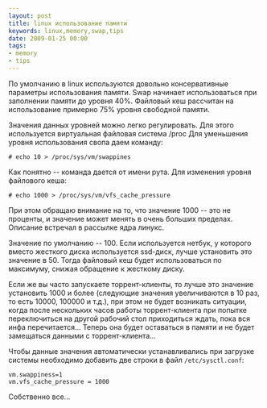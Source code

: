 ```yaml
---
layout: post
title: linux использование памяти
keywords: linux,memory,swap,tips
date: 2009-01-25 00:00
tags:
- memory
- tips
---
```

По умолчанию в linux используются довольно консервативные параметры использования памяти. Swap начинает использоваться при заполнении памяти до уровня 40%. Файловый кеш рассчитан на использование примерно 75% уровня свободной памяти.

Значения данных уровней можно легко регулировать. Для этого используется виртуальная файловая система /proc
Для уменьшения уровня использования свопа даем команду:

    # echo 10 > /proc/sys/vm/swappines

Как понятно -- команда дается от имени рута. Для изменения уровня файлового кеша:

    # echo 1000 > /proc/sys/vm/vfs_cache_pressure

При этом обращаю внимание на то, что значение 1000 -- это не проценты, и значение может менять в очень больших пределах. Описание встречал в рассылке ядра линукс.

Значение по умолчанию -- 100. Если используется нетбук, у которого вместо жесткого диска используется ssd-диск, лучше установить это значение в 50. Тогда файловый кеш будет использоваться по максимуму, снижая обращение к жесткому диску.

Если же вы часто запускаете торрент-клиенты, то лучше это значение установить 1000 и более (следующие значения увеличиваются в 10 раз, то есть 10000, 100000 и т.д.), при этом не будет возникать ситуации, когда после нескольких часов работы торрент-клиента при попытке переключиться на другой рабочий стол приходиться ждать, пока вся инфа перечитается... Теперь она будет оставаться в памяти и не будет замещаться данными с торрент-клиента...

Чтобы данные значения автоматически устанавливались при загрузке системы необходимо
добавить две строки в файл `/etc/sysctl.conf`:

    vm.swappiness=1
    vm.vfs_cache_pressure = 1000

Собственно все...
